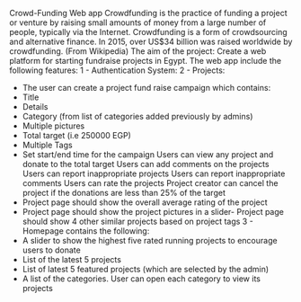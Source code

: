 Crowd-Funding Web app
Crowdfunding is the practice of funding a project or venture by raising small
amounts of money from a large number of people, typically via the Internet.
Crowdfunding is a form of crowdsourcing and alternative finance. In 2015,
over US$34 billion was raised worldwide by crowdfunding. (From
Wikipedia)
The aim of the project: Create a web platform for starting fundraise
projects in Egypt.
The web app include the following features:
1 - Authentication System:
2 - Projects:
- The user can create a project fund raise campaign which contains:
- Title
- Details
- Category (from list of categories added previously by admins)
- Multiple pictures
- Total target (i.e 250000 EGP)
- Multiple Tags
- Set start/end time for the campaign
Users can view any project and donate to the total target
Users can add comments on the projects
Users can report inappropriate projects
Users can report inappropriate comments
Users can rate the projects
Project creator can cancel the project if the donations are less than
25% of the target
- Project page should show the overall average rating of the project
- Project page should show the project pictures in a slider- Project page should show 4 other similar projects based on project
tags
3 - Homepage contains the following:
- A slider to show the highest five rated running projects to encourage
users to donate
- List of the latest 5 projects
- List of latest 5 featured projects (which are selected by the admin)
- A list of the categories. User can open each category to view its
projects
